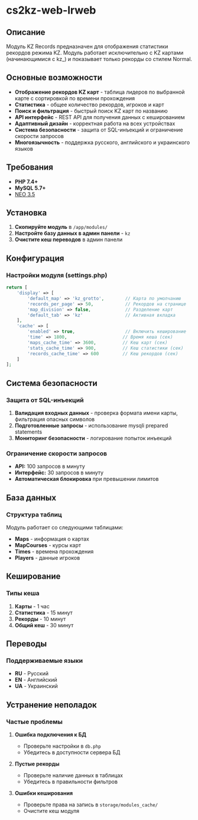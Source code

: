 # cs2kz-web-lrweb

## Описание

Модуль KZ Records предназначен для отображения статистики рекордов режима KZ. Модуль работает исключительно с KZ картами (начинающимися с kz_) и показывает только рекорды со стилем Normal.

## Основные возможности

- **Отображение рекордов KZ карт** - таблица лидеров по выбранной карте с сортировкой по времени прохождения
- **Статистика** - общее количество рекордов, игроков и карт
- **Поиск и фильтрация** - быстрый поиск KZ карт по названию
- **API интерфейс** - REST API для получения данных с кешированием
- **Адаптивный дизайн** - корректная работа на всех устройствах
- **Система безопасности** - защита от SQL-инъекций и ограничение скорости запросов
- **Многоязычность** - поддержка русского, английского и украинского языков

## Требования

- **PHP 7.4+**
- **MySQL 5.7+**
- [NEO 3.5](https://stellarteam.store/resource/template-neo-v3)

## Установка

1. **Скопируйте модуль** в `/app/modules/`
2. **Настройте базу данных в админ панели** - `kz`
3. **Очистите кеш переводов** в админ панели

## Конфигурация

### Настройки модуля (settings.php)

```php
return [
    'display' => [
        'default_map' => 'kz_grotto',        // Карта по умолчанию
        'records_per_page' => 50,            // Рекордов на странице
        'map_division' => false,             // Разделение карт
        'default_tab' => 'kz'                // Активная вкладка
    ],
    'cache' => [
        'enabled' => true,                   // Включить кеширование
        'time' => 1800,                     // Время кеша (сек)
        'maps_cache_time' => 3600,          // Кеш карт (сек)
        'stats_cache_time' => 900,          // Кеш статистики (сек)
        'records_cache_time' => 600         // Кеш рекордов (сек)
    ]
];
```

## Система безопасности

### Защита от SQL-инъекций

1. **Валидация входных данных** - проверка формата имени карты, фильтрация опасных символов
2. **Подготовленные запросы** - использование mysqli prepared statements
3. **Мониторинг безопасности** - логирование попыток инъекций

### Ограничение скорости запросов

- **API:** 100 запросов в минуту
- **Интерфейс:** 30 запросов в минуту
- **Автоматическая блокировка** при превышении лимитов

## База данных

### Структура таблиц

Модуль работает со следующими таблицами:
- **Maps** - информация о картах
- **MapCourses** - курсы карт
- **Times** - времена прохождения
- **Players** - данные игроков

## Кеширование

### Типы кеша

1. **Карты** - 1 час
2. **Статистика** - 15 минут  
3. **Рекорды** - 10 минут
4. **Общий кеш** - 30 минут

## Переводы

### Поддерживаемые языки

- **RU** - Русский
- **EN** - Английский
- **UA** - Украинский

## Устранение неполадок

### Частые проблемы

1. **Ошибка подключения к БД**
   - Проверьте настройки в `db.php`
   - Убедитесь в доступности сервера БД

2. **Пустые рекорды**
   - Проверьте наличие данных в таблицах
   - Убедитесь в правильности фильтров

3. **Ошибки кеширования**
   - Проверьте права на запись в `storage/modules_cache/`
   - Очистите кеш модуля
